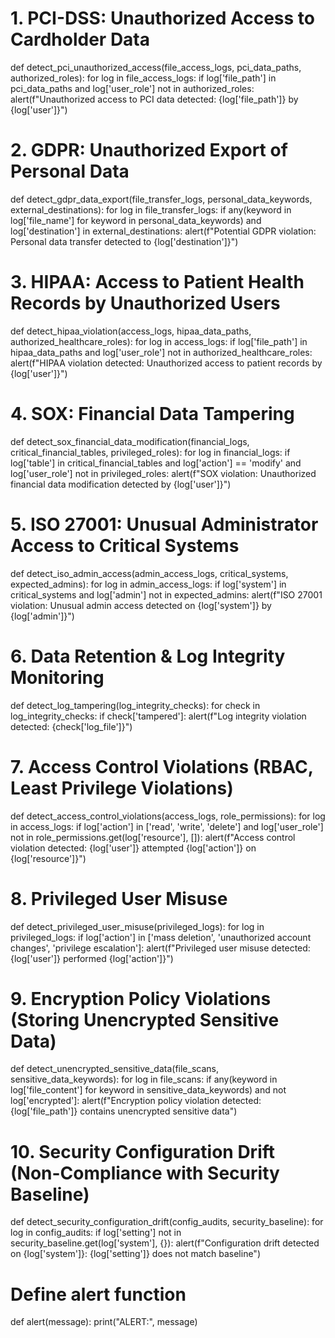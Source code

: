# 1. PCI-DSS: Unauthorized Access to Cardholder Data
def detect_pci_unauthorized_access(file_access_logs, pci_data_paths, authorized_roles):
    for log in file_access_logs:
        if log['file_path'] in pci_data_paths and log['user_role'] not in authorized_roles:
            alert(f"Unauthorized access to PCI data detected: {log['file_path']} by {log['user']}")

# 2. GDPR: Unauthorized Export of Personal Data
def detect_gdpr_data_export(file_transfer_logs, personal_data_keywords, external_destinations):
    for log in file_transfer_logs:
        if any(keyword in log['file_name'] for keyword in personal_data_keywords) and log['destination'] in external_destinations:
            alert(f"Potential GDPR violation: Personal data transfer detected to {log['destination']}")

# 3. HIPAA: Access to Patient Health Records by Unauthorized Users
def detect_hipaa_violation(access_logs, hipaa_data_paths, authorized_healthcare_roles):
    for log in access_logs:
        if log['file_path'] in hipaa_data_paths and log['user_role'] not in authorized_healthcare_roles:
            alert(f"HIPAA violation detected: Unauthorized access to patient records by {log['user']}")

# 4. SOX: Financial Data Tampering
def detect_sox_financial_data_modification(financial_logs, critical_financial_tables, privileged_roles):
    for log in financial_logs:
        if log['table'] in critical_financial_tables and log['action'] == 'modify' and log['user_role'] not in privileged_roles:
            alert(f"SOX violation: Unauthorized financial data modification detected by {log['user']}")

# 5. ISO 27001: Unusual Administrator Access to Critical Systems
def detect_iso_admin_access(admin_access_logs, critical_systems, expected_admins):
    for log in admin_access_logs:
        if log['system'] in critical_systems and log['admin'] not in expected_admins:
            alert(f"ISO 27001 violation: Unusual admin access detected on {log['system']} by {log['admin']}")

# 6. Data Retention & Log Integrity Monitoring
def detect_log_tampering(log_integrity_checks):
    for check in log_integrity_checks:
        if check['tampered']:
            alert(f"Log integrity violation detected: {check['log_file']}")

# 7. Access Control Violations (RBAC, Least Privilege Violations)
def detect_access_control_violations(access_logs, role_permissions):
    for log in access_logs:
        if log['action'] in ['read', 'write', 'delete'] and log['user_role'] not in role_permissions.get(log['resource'], []):
            alert(f"Access control violation detected: {log['user']} attempted {log['action']} on {log['resource']}")

# 8. Privileged User Misuse
def detect_privileged_user_misuse(privileged_logs):
    for log in privileged_logs:
        if log['action'] in ['mass deletion', 'unauthorized account changes', 'privilege escalation']:
            alert(f"Privileged user misuse detected: {log['user']} performed {log['action']}")

# 9. Encryption Policy Violations (Storing Unencrypted Sensitive Data)
def detect_unencrypted_sensitive_data(file_scans, sensitive_data_keywords):
    for log in file_scans:
        if any(keyword in log['file_content'] for keyword in sensitive_data_keywords) and not log['encrypted']:
            alert(f"Encryption policy violation detected: {log['file_path']} contains unencrypted sensitive data")

# 10. Security Configuration Drift (Non-Compliance with Security Baseline)
def detect_security_configuration_drift(config_audits, security_baseline):
    for log in config_audits:
        if log['setting'] not in security_baseline.get(log['system'], {}):
            alert(f"Configuration drift detected on {log['system']}: {log['setting']} does not match baseline")

# Define alert function
def alert(message):
    print("ALERT:", message)
